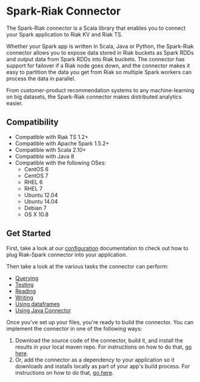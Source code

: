 # Spark-Riak Connector

The Spark-Riak connector is a Scala library that enables you to connect your Spark application to Riak KV and Riak TS. 

Whether your Spark app is written in Scala, Java or Python, the Spark-Riak connector allows you to expose data stored in Riak buckets as Spark RDDs and output data from Spark RDDs into Riak buckets. The connector has support for failover if a Riak node goes down, and the connector makes it easy to partition the data you get from Riak so multiple Spark workers can process the data in parallel.

From customer-product recommendation systems to any machine-learning on big datasets, the Spark-Riak connector makes distributed analytics easier.

## Compatibility

* Compatible with Riak TS 1.2+
* Compatible with Apache Spark 1.5.2+
* Compatible with Scala 2.10+
* Compatible with Java 8
* Compatible with the following OSes:
  * CentOS 6
  * CentOS 7
  * RHEL 6
  * RHEL 7
  * Ubuntu 12.04
  * Ubuntu 14.04
  * Debian 7
  * OS X 10.8


## Get Started

First, take a look at our [configuration](https://github.com/basho/spark-riak-connector/tree/master/documentation/download-and-install.md) documentation to check out how to plug Riak-Spark connector into your application.

Then take a look at the various tasks the connector can perform:

* [Querying](https://github.com/basho/spark-riak-connector/blob/documentation/documentation/riakts/querying.md) 
* [Testing](https://github.com/basho/spark-riak-connector/blob/documentation/documentation/riakts/testing.md) 
* [Reading](https://github.com/basho/spark-riak-connector/blob/documentation/documentation/riakts/reading.md)
* [Writing](https://github.com/basho/spark-riak-connector/blob/documentation/documentation/riakts/writing.md)
* [Using dataframes](https://github.com/basho/spark-riak-connector/blob/documentation/documentation/riakts/dataframes.md)
* [Using Java Connector](https://github.com/basho/spark-riak-connector/blob/documentation/documentation/riakts/javaconnector.md)

Once you've set up your files, you're ready to build the connector. You can implement the connector in one of the following ways:

1. Download the source code of the connector, build it, and install the results in your local maven repo. For instructions on how to do that, [go here](https://github.com/basho/spark-riak-connector/tree/master/documentation/download-and-install.md).
2. Or, add the connector as a dependency to your application so it downloads and installs locally as part of your app's build process. For instructions on how to do that, [go here](https://github.com/basho/spark-riak-connector/tree/master/documentation/add-as-dependecy.md).